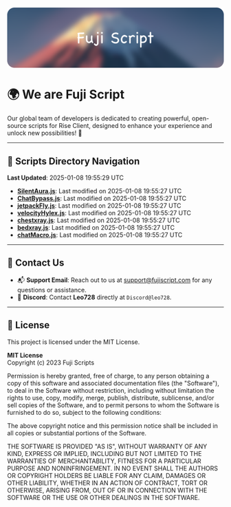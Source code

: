 ![Banner](.github/b.webp)

# 🌍 **We are Fuji Script**

Our global team of developers is dedicated to creating powerful, open-source scripts for Rise Client, designed to enhance your experience and unlock new possibilities! 🌟

---
<!-- SCRIPTS_NAVIGATION_START -->
## 📂 **Scripts Directory Navigation**

**Last Updated**: 2025-01-08 19:55:29 UTC

- **[SilentAura.js](scripts/SilentAura.js)**: Last modified on 2025-01-08 19:55:27 UTC
- **[ChatBypass.js](scripts/ChatBypass.js)**: Last modified on 2025-01-08 19:55:27 UTC
- **[jetpackFly.js](scripts/jetpackFly.js)**: Last modified on 2025-01-08 19:55:27 UTC
- **[velocityHylex.js](scripts/velocityHylex.js)**: Last modified on 2025-01-08 19:55:27 UTC
- **[chestxray.js](scripts/chestxray.js)**: Last modified on 2025-01-08 19:55:27 UTC
- **[bedxray.js](scripts/bedxray.js)**: Last modified on 2025-01-08 19:55:27 UTC
- **[chatMacro.js](scripts/chatMacro.js)**: Last modified on 2025-01-08 19:55:27 UTC

<!-- SCRIPTS_NAVIGATION_END -->

---

## 💬 **Contact Us**  
- 📬 **Support Email**: Reach out to us at [support@fujiscript.com](mailto:support@fujiscript.com) for any questions or assistance.  
- 💬 **Discord**: Contact **Leo728** directly at `Discord@leo728`.

---

## 📜 **License**

This project is licensed under the MIT License.  

**MIT License**  
Copyright (c) 2023 Fuji Scripts  

Permission is hereby granted, free of charge, to any person obtaining a copy of this software and associated documentation files (the "Software"), to deal in the Software without restriction, including without limitation the rights to use, copy, modify, merge, publish, distribute, sublicense, and/or sell copies of the Software, and to permit persons to whom the Software is furnished to do so, subject to the following conditions:  

The above copyright notice and this permission notice shall be included in all copies or substantial portions of the Software.  

THE SOFTWARE IS PROVIDED "AS IS", WITHOUT WARRANTY OF ANY KIND, EXPRESS OR IMPLIED, INCLUDING BUT NOT LIMITED TO THE WARRANTIES OF MERCHANTABILITY, FITNESS FOR A PARTICULAR PURPOSE AND NONINFRINGEMENT. IN NO EVENT SHALL THE AUTHORS OR COPYRIGHT HOLDERS BE LIABLE FOR ANY CLAIM, DAMAGES OR OTHER LIABILITY, WHETHER IN AN ACTION OF CONTRACT, TORT OR OTHERWISE, ARISING FROM, OUT OF OR IN CONNECTION WITH THE SOFTWARE OR THE USE OR OTHER DEALINGS IN THE SOFTWARE.  
